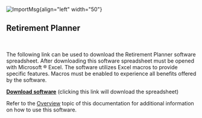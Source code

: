 ![ImportMsg](images/allLogo.png){align="left" width="50"} 

## Retirement Planner 

<br>

The following link can be used to download the Retirement Planner software spreadsheet.  After downloading this software spreadsheet must be opened with Microsoft &reg; Excel.  The software utilizes Excel macros to provide specific features.  Macros must be enabled to experience all benefits offered by the software. 

[__Download software__](/RetirementPlanner-V1.2.0.xlsm)   (clicking this link will download the spreadsheet)


Refer to the [Overview](/overview) topic of this documentation for additional information on how to use this software.
